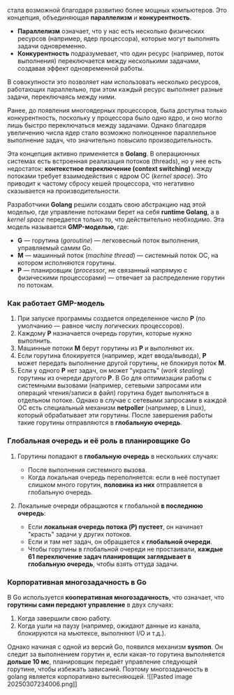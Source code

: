 









































































стала возможной благодаря развитию более мощных компьютеров. Это концепция, объединяющая **параллелизм** и **конкурентность**.

- **Параллелизм** означает, что у нас есть несколько физических ресурсов (например, ядер процессора), которые могут выполнять задачи одновременно.
- **Конкурентность** подразумевает, что один ресурс (например, поток выполнения) переключается между несколькими задачами, создавая эффект одновременной работы.

В совокупности это позволяет нам использовать несколько ресурсов, работающих параллельно, при этом каждый ресурс выполняет разные задачи, переключаясь между ними.

Ранее, до появления многоядерных процессоров, была доступна только конкурентность, поскольку у процессора было одно ядро, и оно могло лишь быстро переключаться между задачами. Однако благодаря увеличению числа ядер стало возможно полноценное параллельное выполнение задач, что значительно повысило производительность.

Эта концепция активно применяется в **Golang**. В операционных системах есть встроенная реализация потоков (threads), но у нее есть недостаток: **контекстное переключение (context switching)** между потоками требует взаимодействия с ядром ОС (_kernel space_). Это приводит к частому сбросу кешей процессора, что негативно сказывается на производительности.

Разработчики **Golang** решили создать свою абстракцию над этой моделью, где управление потоками берет на себя **runtime Golang**, а в _kernel space_ передается только то, что действительно необходимо. Эта модель называется **GMP-моделью**, где:

- **G** — горутина (_goroutine_) — легковесный поток выполнения, управляемый самим Go.
- **M** — машинный поток (_machine thread_) — системный поток ОС, на котором исполняются горутины.
- **P** — планировщик (_processor_, не связанный напрямую с физическими процессорами) — отвечает за распределение горутин по потокам.

### Как работает GMP-модель

1. При запуске программы создается определенное число **P** (по умолчанию — равное числу логических процессоров).
2. Каждому **P** назначается очередь горутин, которые нужно выполнить.
3. Машинные потоки **M** берут горутины из **P** и выполняют их.
4. Если горутина блокируется (например, ждет ввода/вывода), **P** может передать выполнение другой горутины, не блокируя поток **M**.
5. Если у одного **P** нет задач, он может "украсть" (_work stealing_) горутины из очереди другого **P**.
В Go для оптимизации работы с системными вызовами (например, сетевыми запросами или операций чтения/записи в файл) горутина будет выполняться в отдельном потоке. Однако в случае с сетевыми запросами в каждой ОС есть специальный механизм **netpoller** (например, в Linux), который обрабатывает эти горутины. После завершения работы такие горутины отправляются в **глобальную очередь**.

### Глобальная очередь и её роль в планировщике Go

1. Горутины попадают в **глобальную очередь** в нескольких случаях:
    
    - После выполнения системного вызова.
    - Когда локальная очередь переполняется: если в неё поступает слишком много горутин, **половина из них** отправляется в глобальную очередь.
2. Локальные очереди обращаются к глобальной **в последнюю очередь**:
    
    - Если **локальная очередь потока (P) пустеет**, он начинает "красть" задачи у других потоков.
    - Если и там нет задач, он обращается к **глобальной очереди**.
    - Чтобы горутины в глобальной очереди не простаивали, **каждые 61 переключение задач планировщик заглядывает в глобальную очередь**, чтобы взять оттуда задачи.

### Корпоративная многозадачность в Go

В Go используется **кооперативная многозадачность**, что означает, что **горутины сами передают управление** в двух случаях:

1. Когда завершили свою работу.
2. Когда ушли на паузу (например, ожидают данные из канала, блокируются на мьютексе, выполняют I/O и т.д.).

Однако начиная с одной из версий Go, появился механизм **sysmon**. Он следит за выполнением горутин и, если какая-то горутина выполняется **дольше 10 мс**, планировщик передаёт управление следующей горутине, чтобы избежать зависаний.
Поэтому многозадачность в golang является корпоративно вытесняющей.
![[Pasted image 20250307234006.png]]